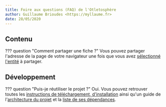 ```yaml
---
title: Foire aux questions (FAQ) de l'Otletosphère
author: Guillaume Brioudes <https://myllaume.fr>
date: 28/05/2020
---
```


## Contenu

??? question "Comment partager une fiche ?"
	Vous pouvez partager l'adresse de la page de votre navigateur une fois que vous avez [sélectionné l'entité](./utilisation/selection-entites.md#methodes) à partager.

## Développement

??? question "Puis-je réutiliser le projet ?"
	Oui. Vous pouvez retrouver toutes les [instructions de téléchargement, d'installation](./developpement/installation.md) ainsi qu'un guide de l'[architecture du projet](./developpement/architecture-code-source.md) et la [liste de ses dépendances](./developpement/bibliotheques.md).